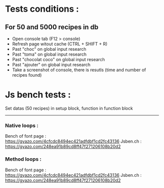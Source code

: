 # Tests conditions :

## For 50 and 5000 recipes in db
- Open console tab (F12 > console)
- Refresh page witout cache (CTRL + SHIFT + R)
- Past "choc" on global input research
- Past "toma" on global input research
- Past "chocolat coco" on global input research
- Past "ajouter" on global input research
- Take a screenshot of console, there is resutls (time and number of recipes found)

# Js bench tests  :
Set datas (50 recipes) in setup block, function in function block


<hr>

### Native loops :
Bench of font page : https://gyazo.com/4cfcdc8494ec421adfdbf1cd2fc43136
Jsben.ch :  https://gyazo.com/248ea91b89cd8ff47f271206108b20d2

### Method loops :
Bench of font page : https://gyazo.com/4cfcdc8494ec421adfdbf1cd2fc43136
Jsben.ch :  https://gyazo.com/248ea91b89cd8ff47f271206108b20d2
